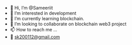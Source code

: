 - 👋 Hi, I’m @Sameeriit
- 👀 I’m interested in development 
- 🌱 I’m currently learning blockchain.
- 💞️ I’m looking to collaborate on blockchain web3 project 
- 📫 How to reach me ...
- 📧 sk200112@gmail.com

<!---
Sameeriit/Sameeriit is a ✨ special ✨ repository because its `README.md` (this file) appears on your GitHub profile.
You can click the Preview link to take a look at your changes.
--->
